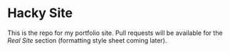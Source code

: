 # Hacky Site

This is the repo for my portfolio site. Pull requests will be available for
the *Real Site* section (formatting style sheet coming later).
